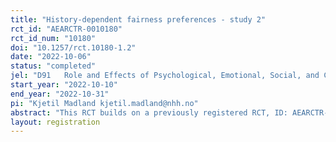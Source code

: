 ```yaml
---
title: "History-dependent fairness preferences - study 2"
rct_id: "AEARCTR-0010180"
rct_id_num: "10180"
doi: "10.1257/rct.10180-1.2"
date: "2022-10-06"
status: "completed"
jel: "D91	Role and Effects of Psychological, Emotional, Social, and Cognitive Factors on Decision Making"
start_year: "2022-10-10"
end_year: "2022-10-31"
pi: "Kjetil Madland kjetil.madland@nhh.no"
abstract: "This RCT builds on a previously registered RCT, ID: AEARCTR-0008997, which studies path-dependence in fairness decisions. The aim of the current experiment is to disentangle possible mechanisms underlying the effect observed in the previous experiment. In this experiment, there is no cost of redistribution. Instead, the is one luck group and one merit group. Spectators in the luck group make ten distributive decisions for pairs of workers, where the source of inequality is luck. The merit group is the same, except that the inequalities are due to differences in performance. In the final 11th decision, spectators in both groups face the same decision, which follows the pattern of the merit group. If I observe the same effect in this experiment as in the previous one, I can conclude that the effect is caused by a shift in what the spectator views as the fair outcome. If the effect is much smaller than in the previous experiment, the previously observed effect was most likely caused by a shift in the relative importance of fairness and efficiency."
layout: registration
---
```


